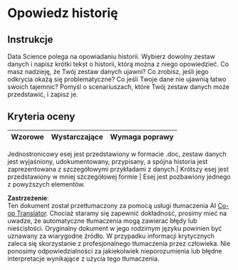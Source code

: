 <!--
CO_OP_TRANSLATOR_METADATA:
{
  "original_hash": "8980d7efd101c82d6d6ffc3458214120",
  "translation_date": "2025-08-24T22:28:15+00:00",
  "source_file": "4-Data-Science-Lifecycle/16-communication/assignment.md",
  "language_code": "pl"
}
-->
# Opowiedz historię

## Instrukcje

Data Science polega na opowiadaniu historii. Wybierz dowolny zestaw danych i napisz krótki tekst o historii, którą można z niego opowiedzieć. Co masz nadzieję, że Twój zestaw danych ujawni? Co zrobisz, jeśli jego odkrycia okażą się problematyczne? Co jeśli Twoje dane nie ujawnią łatwo swoich tajemnic? Pomyśl o scenariuszach, które Twój zestaw danych może przedstawić, i zapisz je.

## Kryteria oceny

Wzorowe | Wystarczające | Wymaga poprawy
--- | --- | -- |

Jednostronicowy esej jest przedstawiony w formacie .doc, zestaw danych jest wyjaśniony, udokumentowany, przypisany, a spójna historia jest zaprezentowana z szczegółowymi przykładami z danych.| Krótszy esej jest przedstawiony w mniej szczegółowej formie | Esej jest pozbawiony jednego z powyższych elementów.

**Zastrzeżenie**:  
Ten dokument został przetłumaczony za pomocą usługi tłumaczenia AI [Co-op Translator](https://github.com/Azure/co-op-translator). Chociaż staramy się zapewnić dokładność, prosimy mieć na uwadze, że automatyczne tłumaczenia mogą zawierać błędy lub nieścisłości. Oryginalny dokument w jego rodzimym języku powinien być uznawany za wiarygodne źródło. W przypadku informacji krytycznych zaleca się skorzystanie z profesjonalnego tłumaczenia przez człowieka. Nie ponosimy odpowiedzialności za jakiekolwiek nieporozumienia lub błędne interpretacje wynikające z użycia tego tłumaczenia.